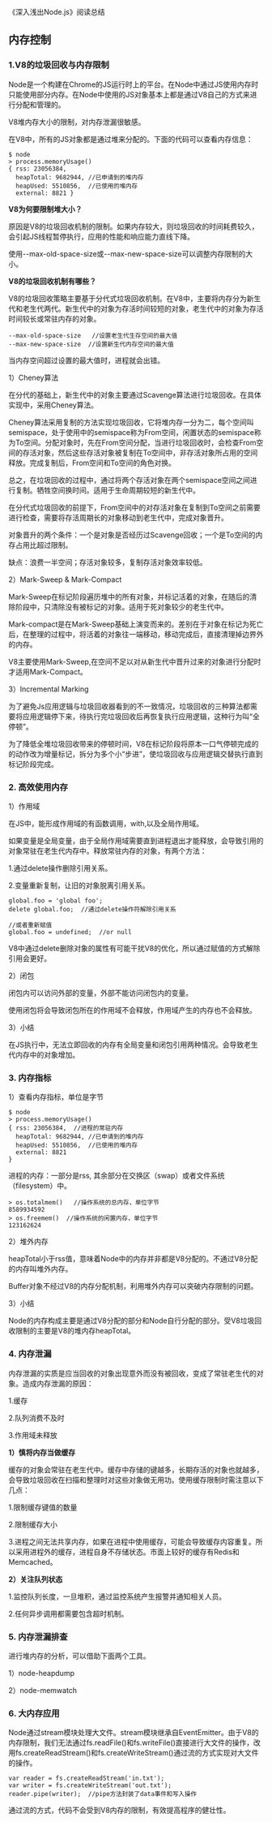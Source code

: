 《深入浅出Node.js》阅读总结

## 内存控制

### 1.V8的垃圾回收与内存限制

Node是一个构建在Chrome的JS运行时上的平台。在Node中通过JS使用内存时只能使用部分内存。在Node中使用的JS对象基本上都是通过V8自己的方式来进行分配和管理的。

V8堆内存大小的限制，对内存泄漏很敏感。

在V8中，所有的JS对象都是通过堆来分配的。下面的代码可以查看内存信息：

```
$ node
> process.memoryUsage()
{ rss: 23056384,
  heapTotal: 9682944, //已申请到的堆内存
  heapUsed: 5510856,  //已使用的堆内存
  external: 8821 }
```

**V8为何要限制堆大小？**

原因是V8的垃圾回收机制的限制。如果内存较大，则垃圾回收的时间耗费较久，会引起JS线程暂停执行，应用的性能和响应能力直线下降。

使用--max-old-space-size或--max-new-space-size可以调整内存限制的大小。

**V8的垃圾回收机制有哪些？**

V8的垃圾回收策略主要基于分代式垃圾回收机制。在V8中，主要将内存分为新生代和老生代两代。新生代中的对象为存活时间较短的对象，老生代中的对象为存活时间较长或常驻内存的对象。

```
--max-old-space-size   //设置老生代生存空间的最大值
--max-new-space-size  //设置新生代内存空间的最大值
```

当内存空间超过设置的最大值时，进程就会出错。

1）Cheney算法

在分代的基础上，新生代中的对象主要通过Scavenge算法进行垃圾回收。在具体实现中，采用Cheney算法。

Cheney算法采用复制的方法实现垃圾回收，它将堆内存一分为二，每个空间叫semispace，处于使用中的semispace称为From空间，闲置状态的semispace称为To空间。分配对象时，先在From空间分配，当进行垃圾回收时，会检查From空间的存活对象，然后这些存活对象被复制在To空间中，非存活对象所占用的空间释放。完成复制后，From空间和To空间的角色对换。

总之，在垃圾回收的过程中，通过将两个存活对象在两个semispace空间之间进行复制。牺牲空间换时间。适用于生命周期较短的新生代中。


在分代式垃圾回收的前提下，From空间中的对存活对象在复制到To空间之前需要进行检查，需要将存活周期长的对象移动到老生代中，完成对象晋升。

对象晋升的两个条件：一个是对象是否经历过Scavenge回收；一个是To空间的内存占用比超过限制。

缺点：浪费一半空间；存活对象较多，复制存活对象效率较低。

2）Mark-Sweep & Mark-Compact

Mark-Sweep在标记阶段遍历堆中的所有对象，并标记活着的对象，在随后的清除阶段中，只清除没有被标记的对象。适用于死对象较少的老生代中。

Mark-compact是在Mark-Sweep基础上演变而来的。差别在于对象在标记为死亡后，在整理的过程中，将活着的对象往一端移动，移动完成后，直接清理掉边界外的内存。

V8主要使用Mark-Sweep,在空间不足以对从新生代中晋升过来的对象进行分配时才适用Mark-Compact。

3）Incremental Marking

为了避免Js应用逻辑与垃圾回收器看到的不一致情况，垃圾回收的三种算法都需要将应用逻辑停下来，待执行完垃圾回收后再恢复执行应用逻辑，这种行为叫“全停顿”。

为了降低全堆垃圾回收带来的停顿时间，V8在标记阶段将原本一口气停顿完成的的动作改为增量标记，拆分为多个小“步进”，使垃圾回收与应用逻辑交替执行直到标记阶段完成。

### 2. 高效使用内存

1）作用域

在JS中，能形成作用域的有函数调用，with,以及全局作用域。

如果变量是全局变量，由于全局作用域需要直到进程退出才能释放，会导致引用的对象常驻在老生代内存中。释放常驻内存的对象，有两个方法：

1.通过delete操作删除引用关系。

2.变量重新复制，让旧的对象脱离引用关系。

```
global.foo = 'global foo';
delete global.foo;  //通过delete操作符解除引用关系

//或者重新赋值
global.foo = undefined;  //or null
```

V8中通过delete删除对象的属性有可能干扰V8的优化，所以通过赋值的方式解除引用会更好。

2）闭包

闭包内可以访问外部的变量，外部不能访问闭包内的变量。

使用闭包将会导致闭包所在的作用域不会释放，作用域产生的内存也不会释放。

3）小结

在JS执行中，无法立即回收的内存有全局变量和闭包引用两种情况。会导致老生代内存中的对象增加。


### 3. 内存指标

1）查看内存指标，单位是字节

```
$ node
> process.memoryUsage()
{ rss: 23056384,  //进程的常驻内存
  heapTotal: 9682944, //已申请到的堆内存
  heapUsed: 5510856,  //已使用的堆内存
  external: 8821 
}
```


进程的内存：一部分是rss, 其余部分在交换区（swap）或者文件系统（filesystem）中。


```
> os.totalmem()   //操作系统的总内存，单位字节
8589934592
> os.freemem()  //操作系统的闲置内存，单位字节
123162624
```

2）堆外内存

heapTotal小于rss值，意味着Node中的内存并非都是V8分配的。不通过V8分配的内存叫堆外内存。

Buffer对象不经过V8的内存分配机制，利用堆外内存可以突破内存限制的问题。

3）小结

Node的内存构成主要是通过V8分配的部分和Node自行分配的部分。受V8垃圾回收限制的主要是V8的堆内存heapTotal。



### 4. 内存泄漏

内存泄漏的实质是应当回收的对象出现意外而没有被回收，变成了常驻老生代的对象。造成内存泄漏的原因：

1.缓存

2.队列消费不及时

3.作用域未释放

**1）慎将内存当做缓存**

缓存的对象会常驻在老生代中。缓存中存储的键越多，长期存活的对象也就越多，会导致垃圾回收在扫描和整理时对这些对象做无用功。使用缓存限制时需注意以下几点：

1.限制缓存键值的数量

2.限制缓存大小

3.进程之间无法共享内存，如果在进程中使用缓存，可能会导致缓存内容重复。所以采用进程外的缓存，进程自身不存储状态。市面上较好的缓存有Redis和Memcached。

**2）关注队列状态**

1.监控队列长度，一旦堆积，通过监控系统产生报警并通知相关人员。

2.任何异步调用都需要包含超时机制。

### 5. 内存泄漏排查

进行堆内存的分析，可以借助下面两个工具。

1）node-heapdump

2）node-memwatch


### 6. 大内存应用

Node通过stream模块处理大文件。stream模块继承自EventEmitter。由于V8的内存限制，我们无法通过fs.readFile()和fs.writeFile()直接进行大文件的操作，改用fs.createReadStream()和fs.createWriteStream()通过流的方式实现对大文件的操作。

```
var reader = fs.createReadStream('in.txt');
var writer = fs.createWriteStream('out.txt');
reader.pipe(writer);  //pipe方法封装了data事件和写入操作
```

通过流的方式，代码不会受到V8内存的限制，有效提高程序的健壮性。



